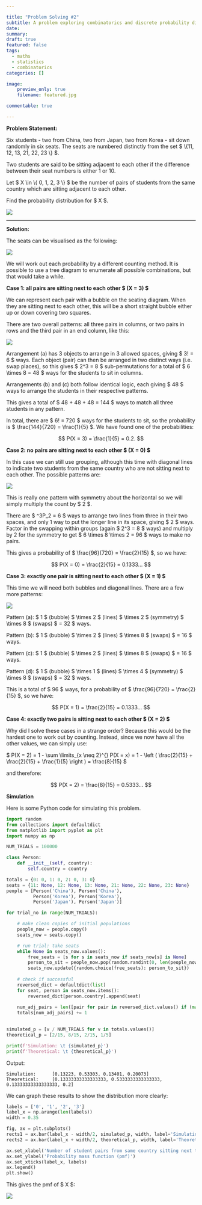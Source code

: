 ```yaml
---

title: "Problem Solving #2"
subtitle: A problem exploring combinatorics and discrete probability distributions
date:
summary:
draft: true
featured: false
tags:
  - maths
  - statistics
  - combinatorics
categories: []

image:
    preview_only: true
    filename: featured.jpg

commentable: true

---
```


<b> Problem Statement: </b>

Six students - two from China, two from Japan, two from Korea - sit down randomly in six seats. The seats are numbered distinctly from the set $ \\{11, 12, 13, 21, 22, 23 \\} $.

Two students are said to be sitting adjacent to each other if the difference 
between their seat numbers is either 1 or 10.

Let $ X \in \\{ 0, 1, 2, 3 \\} $ be the number of pairs of students from the same country 
which are sitting adjacent to each other.

Find the probability distribution for $ X $.

![](featured.jpg)

---

<b> Solution: </b>

<!--
Source:
Suneung Math 2011 Question 17
Paper: https://www.kice.re.kr/boardCnts/fileDown.do?fileSeq=c0aaeedf473283af7f487bb086727790
Video Solution: https://www.youtube.com/watch?v=x0ZhgKFWrkY
-->

The seats can be visualised as the following:

![](image-0.png)

We will work out each probability by a different counting method. It is possible to use a tree diagram to enumerate all possible combinations, but that would take a while.

<b> Case 1: all pairs are sitting next to each other $ (X = 3) $ </b>

We can represent each pair with a bubble on the seating diagram. When they are sitting next to each other, this will be a short straight bubble either up or down covering two squares.

There are two overall patterns: all three pairs in columns, or two pairs in rows and the third pair in an end column, like this:

![](image-1.png)

Arrangement (a) has 3 objects to arrange in 3 allowed spaces, giving $ 3! = 6 $ ways. Each object (pair) can then be arranged in two distinct ways (i.e. swap places), so this gives $ 2^3 = 8 $ sub-permutations for a total of $ 6 \times 8 = 48 $ ways for the students to sit in columns.

Arrangements (b) and (c) both follow identical logic, each giving $ 48 $ ways to arrange the students in their respective patterns.

This gives a total of $ 48 + 48 + 48 = 144 $ ways to match all three students in any pattern.

In total, there are $ 6! = 720 $ ways for the students to sit, so the probability is $ \frac{144}{720} = \frac{1}{5} $. We have found one of the probabilities:

$$ P(X = 3) = \frac{1}{5} = 0.2. $$

<b> Case 2: no pairs are sitting next to each other $ (X = 0) $ </b>

In this case we can still use grouping, although this time with diagonal lines to indicate two students from the same country who are not sitting next to each other. The possible patterns are:

![](image-3.png)

This is really one pattern with symmetry about the horizontal so we will simply multiply the count by $ 2 $.

There are $ ^3P_2 = 6 $ ways to arrange two lines from three in their two spaces, and only 1 way to put the longer line in its space, giving $ 2 $ ways. Factor in the swapping within groups (again $ 2^3 = 8 $ ways) and multiply by 2 for the symmetry to get $ 6 \times 8 \times 2 = 96 $ ways to make no pairs.

This gives a probability of $ \frac{96}{720} = \frac{2}{15} $, so we have:

$$ P(X = 0) = \frac{2}{15} = 0.1333... $$

<b> Case 3: exactly one pair is sitting next to each other $ (X = 1) $ </b>

This time we will need both bubbles and diagonal lines. There are a few more patterns:

![](image-2.png)

Pattern (a): $ 1 $ (bubble) $ \times 2 $ (lines) $ \times 2 $ (symmetry) $ \times 8 $ (swaps) $ = 32 $ ways.

Pattern (b): $ 1 $ (bubble) $ \times 2 $ (lines) $ \times 8 $ (swaps) $ = 16 $ ways.

Pattern (c): $ 1 $ (bubble) $ \times 2 $ (lines) $ \times 8 $ (swaps) $ = 16 $ ways.

Pattern (d): $ 1 $ (bubble) $ \times 1 $ (lines) $ \times 4 $ (symmetry) $ \times 8 $ (swaps) $ = 32 $ ways.

This is a total of $ 96 $ ways, for a probability of $ \frac{96}{720} = \frac{2}{15} $, so we have:

$$ P(X = 1) = \frac{2}{15} = 0.1333... $$

<b> Case 4: exactly two pairs is sitting next to each other $ (X = 2) $ </b>

Why did I solve these cases in a strange order? Because this would be the hardest one to work out by counting. Instead, since we now have all the other values, we can simply use:

$ P(X = 2) = 1 - \sum \limits_{x \neq 2}^{} P(X = x) = 1 - \left \( \frac{2}{15} + \frac{2}{15} + \frac{1}{5} \right \) = \frac{8}{15} $

and therefore:

$$ P(X = 2) = \frac{8}{15} = 0.5333... $$

<b> Simulation </b>

Here is some Python code for simulating this problem.

```python
import random
from collections import defaultdict
from matplotlib import pyplot as plt
import numpy as np

NUM_TRIALS = 100000

class Person:
    def __init__(self, country):
        self.country = country

totals = {0: 0, 1: 0, 2: 0, 3: 0}
seats = {11: None, 12: None, 13: None, 21: None, 22: None, 23: None}
people = [Person('China'), Person('China'),
          Person('Korea'), Person('Korea'),
          Person('Japan'), Person('Japan')]

for trial_no in range(NUM_TRIALS):

    # make clean copies of initial populations
    people_now = people.copy()
    seats_now = seats.copy()

    # run trial: take seats
    while None in seats_now.values():
        free_seats = [s for s in seats_now if seats_now[s] is None]
        person_to_sit = people_now.pop(random.randint(0, len(people_now) - 1))
        seats_now.update({random.choice(free_seats): person_to_sit})
        
    # check if successful
    reversed_dict = defaultdict(list)
    for seat, person in seats_now.items():
        reversed_dict[person.country].append(seat)
    
    num_adj_pairs = len([pair for pair in reversed_dict.values() if (max(pair) - min(pair)) in {1, 10}])
    totals[num_adj_pairs] += 1
    

simulated_p = [v / NUM_TRIALS for v in totals.values()]
theoretical_p = [2/15, 8/15, 2/15, 1/5]

print(f'Simulation: \t {simulated_p}')
print(f'Theoretical: \t {theoretical_p}')
```

Output:

```
Simulation:      [0.13223, 0.53303, 0.13401, 0.20073]
Theoretical:     [0.13333333333333333, 0.5333333333333333, 0.13333333333333333, 0.2]
```

We can graph these results to show the distribution more clearly:

```python
labels = ['0', '1', '2', '3']
label_x = np.arange(len(labels))
width = 0.35

fig, ax = plt.subplots()
rects1 = ax.bar(label_x - width/2, simulated_p, width, label='Simulation')
rects2 = ax.bar(label_x + width/2, theoretical_p, width, label='Theoretical')

ax.set_xlabel('Number of student pairs from same country sitting next to each other')
ax.set_ylabel('Probability mass function (pmf)')
ax.set_xticks(label_x, labels)
ax.legend()
plt.show()
```

This gives the pmf of $ X $:

![](image-4.png)
